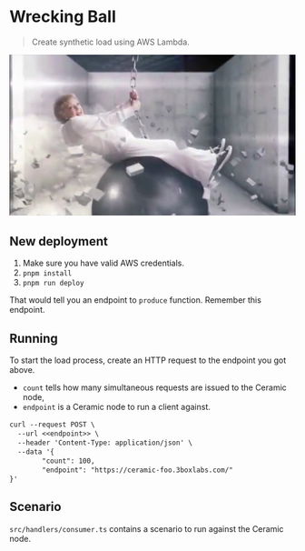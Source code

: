 # Wrecking Ball

> Create synthetic load using AWS Lambda.


![Betty White on a Wrecking Ball](./doc/betty.png)


## New deployment

1. Make sure you have valid AWS credentials.
2. `pnpm install`
3. `pnpm run deploy`

That would tell you an endpoint to `produce` function. Remember this endpoint.

## Running

To start the load process, create an HTTP request to the endpoint you got above.
- `count` tells how many simultaneous requests are issued to the Ceramic node,
- `endpoint` is a Ceramic node to run a client against.

```shell
curl --request POST \
  --url <<endpoint>> \
  --header 'Content-Type: application/json' \
  --data '{
        "count": 100,
        "endpoint": "https://ceramic-foo.3boxlabs.com/"
}'
```

## Scenario

`src/handlers/consumer.ts` contains a scenario to run against the Ceramic node.
